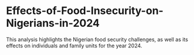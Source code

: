 # Effects-of-Food-Insecurity-on-Nigerians-in-2024
This analysis highlights the Nigerian food security challenges, as well as its effects on individuals and family units for the year 2024.
